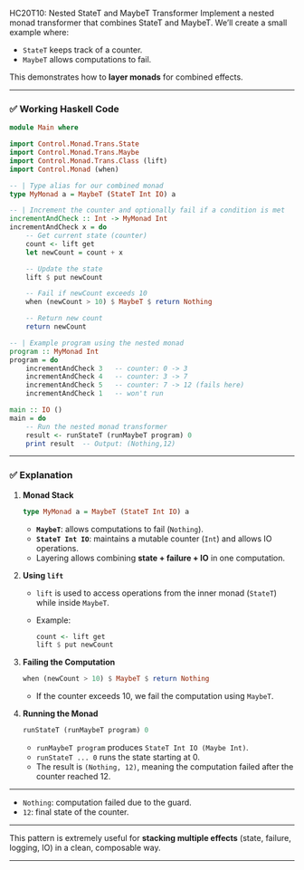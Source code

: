 HC20T10: Nested StateT and MaybeT Transformer
Implement a nested monad transformer that combines StateT and MaybeT.
We’ll create a small example where:

* `StateT` keeps track of a counter.
* `MaybeT` allows computations to fail.

This demonstrates how to **layer monads** for combined effects.

---

### ✅ **Working Haskell Code**

```haskell
module Main where

import Control.Monad.Trans.State
import Control.Monad.Trans.Maybe
import Control.Monad.Trans.Class (lift)
import Control.Monad (when)

-- | Type alias for our combined monad
type MyMonad a = MaybeT (StateT Int IO) a

-- | Increment the counter and optionally fail if a condition is met
incrementAndCheck :: Int -> MyMonad Int
incrementAndCheck x = do
    -- Get current state (counter)
    count <- lift get
    let newCount = count + x

    -- Update the state
    lift $ put newCount

    -- Fail if newCount exceeds 10
    when (newCount > 10) $ MaybeT $ return Nothing

    -- Return new count
    return newCount

-- | Example program using the nested monad
program :: MyMonad Int
program = do
    incrementAndCheck 3   -- counter: 0 -> 3
    incrementAndCheck 4   -- counter: 3 -> 7
    incrementAndCheck 5   -- counter: 7 -> 12 (fails here)
    incrementAndCheck 1   -- won't run

main :: IO ()
main = do
    -- Run the nested monad transformer
    result <- runStateT (runMaybeT program) 0
    print result  -- Output: (Nothing,12)
```

---

### ✅ **Explanation**

1. **Monad Stack**

   ```haskell
   type MyMonad a = MaybeT (StateT Int IO) a
   ```

   * **`MaybeT`**: allows computations to fail (`Nothing`).
   * **`StateT Int IO`**: maintains a mutable counter (`Int`) and allows IO operations.
   * Layering allows combining **state + failure + IO** in one computation.

2. **Using `lift`**

   * `lift` is used to access operations from the inner monad (`StateT`) while inside `MaybeT`.
   * Example:

     ```haskell
     count <- lift get
     lift $ put newCount
     ```

3. **Failing the Computation**

   ```haskell
   when (newCount > 10) $ MaybeT $ return Nothing
   ```

   * If the counter exceeds 10, we fail the computation using `MaybeT`.

4. **Running the Monad**

   ```haskell
   runStateT (runMaybeT program) 0
   ```

   * `runMaybeT program` produces `StateT Int IO (Maybe Int)`.
   * `runStateT ... 0` runs the state starting at 0.
   * The result is `(Nothing, 12)`, meaning the computation failed after the counter reached 12.

---

* `Nothing`: computation failed due to the guard.
* `12`: final state of the counter.

---

This pattern is extremely useful for **stacking multiple effects** (state, failure, logging, IO) in a clean, composable way.

---

